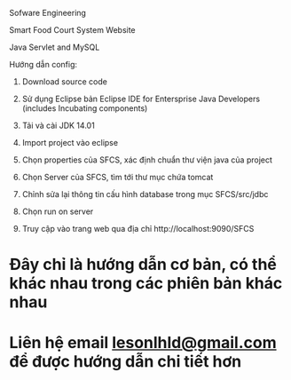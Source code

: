Sofware Engineering

Smart Food Court System Website

Java Servlet and MySQL

Hướng dẫn config:

1. Download source code

2. Sử dụng Eclipse bản Eclipse IDE for Entersprise Java Developers (includes Incubating components)

3. Tải và cài JDK 14.01

4. Import project vào eclipse

5. Chọn properties của SFCS, xác định chuẩn thư viện java của project

6. Chọn Server của SFCS, tìm tới thư mục chứa tomcat

7. Chỉnh sửa lại thông tin cấu hình database trong mục SFCS/src/jdbc

8. Chọn run on server

9. Truy cập vào trang web qua địa chỉ http://localhost:9090/SFCS

# Đây chỉ là hướng dẫn cơ bản, có thể khác nhau trong các phiên bản khác nhau
# Liên hệ email lesonlhld@gmail.com để được hướng dẫn chi tiết hơn

